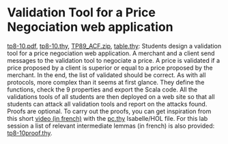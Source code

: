 # Validation Tool for a Price Negociation web application

[tp8-10.pdf](tp89.pdf), [tp8-10.thy](http://people.irisa.fr/Thomas.Genet/ACF/TPs/tp89.thy), [TP89_ACF.zip](http://people.irisa.fr/Thomas.Genet/ACF/TPs/TP89_ACF.zip), [table.thy](http://people.irisa.fr/Thomas.Genet/ACF/TPs/table.thy):
Students design a validation tool for a price negociation web application.
A merchant and a client send messages to the validation tool to negociate a price.
A price is validated if a price proposed by a client is superior or equal to a price proposed by the merchant.
In the end, the list of validated should be correct.
As with all protocols, more complex than it seems at first glance.
They define the functions, check the 9 properties and export the Scala code.
All the validations tools of all students are then deployed on a web site so that all students can attack all validation tools and report on the attacks found.
Proofs are optional. To carry out the proofs, you can get inspiration from this short [video (in french)](https://video.univ-rennes1.fr/videos/principes-de-preuve-avances-en-isabellehol/) with the [pc.thy](http://people.irisa.fr/Thomas.Genet/ACF/TPs/pc.thy) Isabelle/HOL file.
For this lab session a list of relevant intermediate lemmas (in french) is also provided:
[tp8-10proof.thy](http://people.irisa.fr/Thomas.Genet/ACF/TPs/tp89proof.thy).
